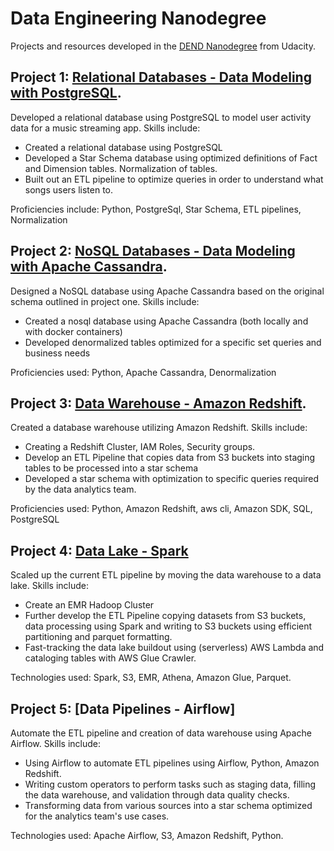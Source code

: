# Data Engineering Nanodegree

Projects and resources developed in the [DEND Nanodegree](https://www.udacity.com/course/data-engineer-nanodegree--nd027) from Udacity.

## Project 1: [Relational Databases - Data Modeling with PostgreSQL](https://github.com/nareshk1290/Udacity-Data-Engineering/tree/master/Data-Modeling/Project%201).
Developed a relational database using PostgreSQL to model user activity data for a music streaming app. Skills include:
* Created a relational database using PostgreSQL
* Developed a Star Schema database using optimized definitions of Fact and Dimension tables. Normalization of tables.
* Built out an ETL pipeline to optimize queries in order to understand what songs users listen to.

Proficiencies include: Python, PostgreSql, Star Schema, ETL pipelines, Normalization


## Project 2: [NoSQL Databases - Data Modeling with Apache Cassandra](https://github.com/nareshk1290/Udacity-Data-Engineering/tree/master/Data-Modeling/Project%202).
Designed a NoSQL database using Apache Cassandra based on the original schema outlined in project one. Skills include:
* Created a nosql database using Apache Cassandra (both locally and with docker containers)
* Developed denormalized tables optimized for a specific set queries and business needs

Proficiencies used: Python, Apache Cassandra, Denormalization


## Project 3: [Data Warehouse - Amazon Redshift](https://github.com/nareshk1290/Udacity-Data-Engineering/tree/master/Cloud%20Data%20Warehouse/Project%20Data%20Warehouse%20with%20AWS).
Created a database warehouse utilizing Amazon Redshift. Skills include:
* Creating a Redshift Cluster, IAM Roles, Security groups.
* Develop an ETL Pipeline that copies data from S3 buckets into staging tables to be processed into a star schema
* Developed a star schema with optimization to specific queries required by the data analytics team.

Proficiencies used: Python, Amazon Redshift, aws cli, Amazon SDK, SQL, PostgreSQL

## Project 4: [Data Lake - Spark](https://github.com/nareshk1290/Udacity-Data-Engineering/tree/master/Data%20Lakes%20with%20Spark/Project%20Data%20Lake%20with%20Spark)
Scaled up the current ETL pipeline by moving the data warehouse to a data lake. Skills include:
* Create an EMR Hadoop Cluster
* Further develop the ETL Pipeline copying datasets from S3 buckets, data processing using Spark and writing to S3 buckets using efficient partitioning and parquet formatting.
* Fast-tracking the data lake buildout using (serverless) AWS Lambda and cataloging tables with AWS Glue Crawler.

Technologies used: Spark, S3, EMR, Athena, Amazon Glue, Parquet.

## Project 5: [Data Pipelines - Airflow]
Automate the ETL pipeline and creation of data warehouse using Apache Airflow. Skills include:
* Using Airflow to automate ETL pipelines using Airflow, Python, Amazon Redshift.
* Writing custom operators to perform tasks such as staging data, filling the data warehouse, and validation through data quality checks.
* Transforming data from various sources into a star schema optimized for the analytics team's use cases.

Technologies used: Apache Airflow, S3, Amazon Redshift, Python.
